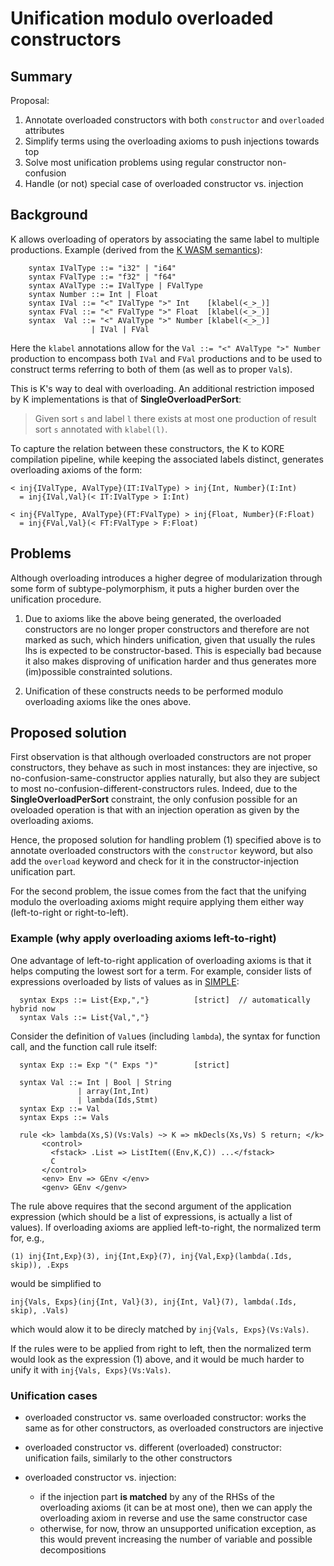 Unification modulo overloaded constructors
==========================================

Summary
-------

Proposal:

1. Annotate overloaded constructors with both `constructor` and `overloaded`
attributes
1. Simplify terms using the overloading axioms to push injections towards top
1. Solve most unification problems using regular constructor non-confusion
1. Handle (or not) special case of overloaded constructor vs. injection

Background
----------

K allows overloading of operators by associating the same label to multiple
productions.  Example (derived from the [K WASM semantics](https://github.com/kframework/wasm-semantics)):

```
    syntax IValType ::= "i32" | "i64"
    syntax FValType ::= "f32" | "f64"
    syntax AValType ::= IValType | FValType
    syntax Number ::= Int | Float
    syntax IVal ::= "<" IValType ">" Int    [klabel(<_>_)]
    syntax FVal ::= "<" FValType ">" Float  [klabel(<_>_)]
    syntax  Val ::= "<" AValType ">" Number [klabel(<_>_)]
                  | IVal | FVal
```

Here the `klabel` annotations allow for the `Val ::= "<" AValType ">" Number`
production to encompass both `IVal` and `FVal` productions and to be used to
construct terms referring to both of them (as well as to proper `Val`s).

This is K's way to deal with overloading.  An additional restriction imposed by
K implementations is that of __SingleOverloadPerSort__:

> Given sort `s` and label `l` there exists at most one production of result
sort `s` annotated with `klabel(l)`.

To capture the relation between these constructors, the K to KORE compilation
pipeline, while keeping the associated labels distinct, generates overloading
axioms of the form:

```
< inj{IValType, AValType}(IT:IValType) > inj{Int, Number}(I:Int)
  = inj{IVal,Val}(< IT:IValType > I:Int) 

< inj{FValType, AValType}(FT:FValType) > inj{Float, Number}(F:Float)
  = inj{FVal,Val}(< FT:FValType > F:Float) 
```

Problems
--------

Although overloading introduces a higher degree of modularization through
some form of subtype-polymorphism, it puts a higher burden over the
unification procedure.

1. Due to axioms like the above being generated, the overloaded constructors
are no longer proper constructors and therefore are not marked as such,
which hinders unification, given that usually the rules lhs is expected to be
constructor-based. This is especially bad because it also makes disproving of
unification harder and thus generates more (im)possible constrainted solutions.

2. Unification of these constructs needs to be performed modulo overloading
axioms like the ones above.

Proposed solution
-----------------

First observation is that although overloaded constructors are not proper
constructors, they behave as such in most instances: they are injective, so
no-confusion-same-constructor applies naturally, but also they are subject to
most no-confusion-different-constructors rules.  Indeed, due to the
__SingleOverloadPerSort__ constraint, the only confusion possible for an
oveloaded operation is that with an injection operation as given by the
overloading axioms.

Hence, the proposed solution for handling problem (1) specified above is to
annotate overloaded constructors with the `constructor` keyword, but also
add the `overload` keyword and check for it in the constructor-injection
unification part.

For the second problem, the issue comes from the fact that the unifying modulo
the overloading axioms might require applying them either way (left-to-right or
right-to-left).

### Example (why apply overloading axioms left-to-right)

One advantage of left-to-right application of overloading axioms is that it
helps computing the lowest sort for a term. For example, consider lists of
expressions overloaded by lists of values as in
[SIMPLE](https://github.com/kframework/k/blob/master/k-distribution/tutorial/2_languages/1_simple/1_untyped/simple-untyped.k):

```
  syntax Exps ::= List{Exp,","}          [strict]  // automatically hybrid now
  syntax Vals ::= List{Val,","}
```

Consider the definition of `Val`ues (including `lambda`), the syntax for
function call, and the function call rule itself:

```
  syntax Exp ::= Exp "(" Exps ")"        [strict]

  syntax Val ::= Int | Bool | String
               | array(Int,Int)
               | lambda(Ids,Stmt)
  syntax Exp ::= Val
  syntax Exps ::= Vals

  rule <k> lambda(Xs,S)(Vs:Vals) ~> K => mkDecls(Xs,Vs) S return; </k>
       <control>
         <fstack> .List => ListItem((Env,K,C)) ...</fstack>
         C
       </control>
       <env> Env => GEnv </env>
       <genv> GEnv </genv>
```

The rule above requires that the second argument of the application expression
(which should be a list of expressions, is actually a list of values). If
overloading axioms are applied left-to-right, the normalized term for, e.g.,

```
(1) inj{Int,Exp}(3), inj{Int,Exp}(7), inj{Val,Exp}(lambda(.Ids, skip)), .Exps
```

would be simplified to

```
inj{Vals, Exps}(inj{Int, Val}(3), inj{Int, Val}(7), lambda(.Ids, skip), .Vals)
```

which would alow it to be direcly matched by `inj{Vals, Exps}(Vs:Vals)`.

If the rules were to be applied from right to left, then the normalized term
would look as the expression (1) above, and it would be much harder to unify it
with `inj{Vals, Exps}(Vs:Vals)`.

### Unification cases

- overloaded constructor vs. same overloaded constructor: works the same as for
  other constructors, as overloaded constructors are injective
- overloaded constructor vs. different (overloaded) constructor: unification
  fails, similarly to the other constructors
- overloaded constructor vs. injection: 

  + if the injection part __is matched__ by any of the RHSs of the overloading
    axioms (it can be at most one), then we can apply the overloading axiom in
    reverse and use the same constructor case
  + otherwise, for now, throw an unsupported unification exception, as this
    would prevent increasing the number of variable and possible decompositions


